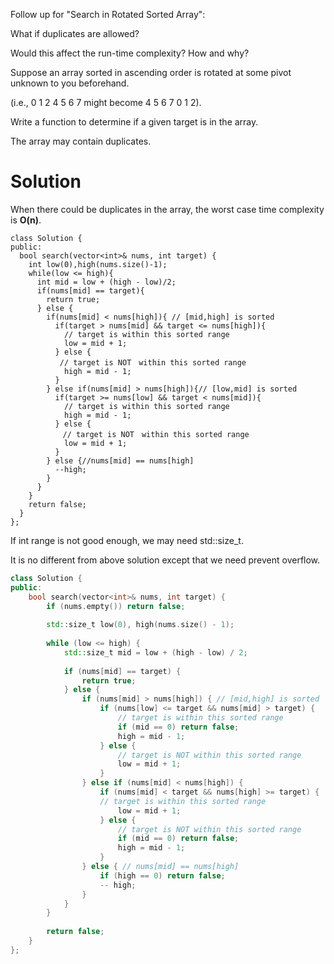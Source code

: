 Follow up for "Search in Rotated Sorted Array":

What if duplicates are allowed?

Would this affect the run-time complexity? How and why?
  
Suppose an array sorted in ascending order is rotated at some pivot unknown to you beforehand.

(i.e., 0 1 2 4 5 6 7 might become 4 5 6 7 0 1 2).

Write a function to determine if a given target is in the array.

The array may contain duplicates.
  
# Solution

When there could be duplicates in the array, the worst case time complexity is __O(n)__.  
  
```
class Solution {
public:
  bool search(vector<int>& nums, int target) {
    int low(0),high(nums.size()-1);
    while(low <= high){
      int mid = low + (high - low)/2;
      if(nums[mid] == target){
        return true;
      } else {
        if(nums[mid] < nums[high]){ // [mid,high] is sorted
          if(target > nums[mid] && target <= nums[high]){
            // target is within this sorted range
            low = mid + 1;
          } else {
           // target is NOT　within this sorted range
            high = mid - 1;
          }
        } else if(nums[mid] > nums[high]){// [low,mid] is sorted
          if(target >= nums[low] && target < nums[mid]){
            // target is within this sorted range
            high = mid - 1;
          } else {
          　// target is NOT　within this sorted range
            low = mid + 1;
          }
        } else {//nums[mid] == nums[high]
          --high;
        }
      }
    }
    return false;
  }
};
```

If int range is not good enough, we may need std::size_t.
  
It is no different from above solution except that we need prevent overflow.
  
```cpp
class Solution {
public:
    bool search(vector<int>& nums, int target) {
        if (nums.empty()) return false;
        
        std::size_t low(0), high(nums.size() - 1);
        
        while (low <= high) {
            std::size_t mid = low + (high - low) / 2;
            
            if (nums[mid] == target) {
                return true;
            } else {
                if (nums[mid] > nums[high]) { // [mid,high] is sorted
                    if (nums[low] <= target && nums[mid] > target) {
                        // target is within this sorted range
                        if (mid == 0) return false;
                        high = mid - 1;
                    } else {
                        // target is NOT within this sorted range
                        low = mid + 1;
                    }
                } else if (nums[mid] < nums[high]) {
                    if (nums[mid] < target && nums[high] >= target) {
                    // target is within this sorted range
                        low = mid + 1;
                    } else {
                        // target is NOT within this sorted range
                        if (mid == 0) return false;
                        high = mid - 1;
                    }
                } else { // nums[mid] == nums[high]
                    if (high == 0) return false;
                    -- high;
                }
            }
        }
        
        return false;
    }
};
```
